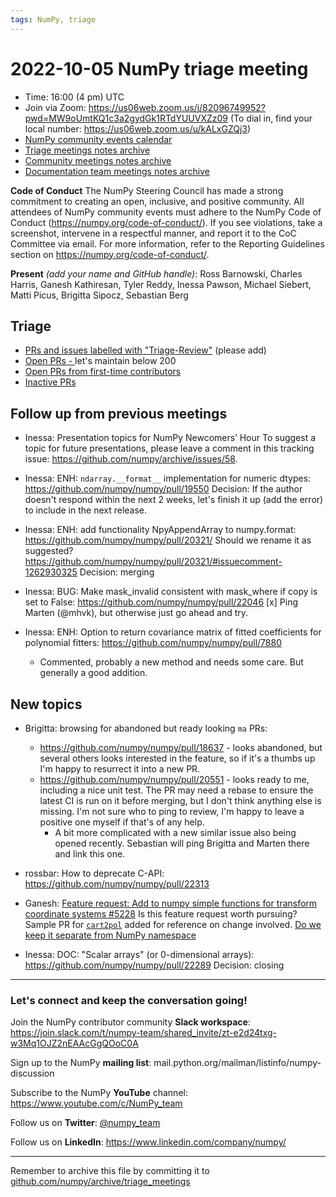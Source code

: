 ```yaml
---
tags: NumPy, triage
---
```


# 2022-10-05 NumPy triage meeting

- Time: 16:00 (4 pm) UTC
- Join via Zoom: https://us06web.zoom.us/j/82096749952?pwd=MW9oUmtKQ1c3a2gydGk1RTdYUUVXZz09 (To dial in, find your local number: https://us06web.zoom.us/u/kALxGZQj3)
- [NumPy community events calendar](https://scientific-python.org/calendars)
- [Triage meetings notes archive](https://github.com/numpy/archive/tree/master/triage_meetings)
- [Community meetings notes archive](https://github.com/numpy/archive/tree/master/status_meetings)
- [Documentation team meetings notes archive](https://github.com/numpy/archive/tree/main/docs_team_meetings)


**Code of Conduct**
The NumPy Steering Council has made a strong commitment to creating an open, inclusive, and positive community. 
All attendees of NumPy community events must adhere to the NumPy Code of Conduct (https://numpy.org/code-of-conduct/). 
If you see violations, take a screenshot, intervene in a respectful manner, and report it to the CoC Committee via email. For more information, refer to the Reporting Guidelines section on https://numpy.org/code-of-conduct/.

**Present** *(add your name and GitHub handle)*: Ross Barnowski, Charles Harris, Ganesh Kathiresan, Tyler Reddy, Inessa Pawson, Michael Siebert, Matti Picus, Brigitta Sipocz, Sebastian Berg


## Triage

* [PRs and issues labelled with "Triage-Review"](https://github.com/numpy/numpy/labels/triage%20review) (please add)
* [Open PRs - ](https://github.com/numpy/numpy/pulls) let's maintain below 200
* [Open PRs from first-time contributors](https://github.com/orgs/numpy/projects/5) 
* [Inactive PRs](https://github.com/orgs/numpy/projects/6)


## Follow up from previous meetings
 
- Inessa: Presentation topics for NumPy Newcomers’ Hour 
To suggest a topic for future presentations, please leave a comment in this tracking issue: https://github.com/numpy/archive/issues/58.

- Inessa: ENH: `ndarray.__format__` implementation for numeric dtypes:
https://github.com/numpy/numpy/pull/19550
Decision: If the author doesn't respond within the next 2 weeks, let's finish it up (add the error) to include in the next release.

- Inessa: ENH: add functionality NpyAppendArray to numpy.format: https://github.com/numpy/numpy/pull/20321/
Should we rename it as suggested? https://github.com/numpy/numpy/pull/20321/#issuecomment-1262930325
Decision: merging

- Inessa: BUG: Make mask_invalid consistent with mask_where if copy is set to False: https://github.com/numpy/numpy/pull/22046
  [x] Ping Marten (@mhvk), but otherwise just go ahead and try.

- Inessa: ENH: Option to return covariance matrix of fitted coefficients for polynomial fitters: https://github.com/numpy/numpy/pull/7880
   - Commented, probably a new method and needs some care.  But generally a good addition.


## New topics

- Brigitta: browsing for abandoned but ready looking `ma` PRs:
    - https://github.com/numpy/numpy/pull/18637 - looks abandoned, but several others looks interested in the feature, so if it's a thumbs up I'm happy to resurrect it into a new PR.
    - https://github.com/numpy/numpy/pull/20551 - looks ready to me, including a nice unit test. The PR may need a rebase to ensure the latest CI is run on it before merging, but I don't think anything else is missing. I'm not sure who to ping to review, I'm happy to leave a positive one myself if that's of any help.
      - A bit more complicated with a new similar issue also being opened recently.  Sebastian will ping Brigitta and Marten there and link this one.
      
- rossbar: How to deprecate C-API: https://github.com/numpy/numpy/pull/22313

- Ganesh: [Feature request: Add to numpy simple functions for transform coordinate systems #5228](https://github.com/numpy/numpy/issues/5228)
Is this feature request worth pursuing? Sample PR for [`cart2pol`](https://github.com/numpy/numpy/pull/22377) added for reference on change involved. [Do we keep it separate from NumPy namespace](https://github.com/numpy/numpy/issues/5228#issuecomment-186568631)

- Inessa: DOC: "Scalar arrays" (or 0-dimensional arrays): https://github.com/numpy/numpy/pull/22289
Decision: closing
---


### Let's connect and keep the conversation going!
Join the NumPy contributor community **Slack workspace**: https://join.slack.com/t/numpy-team/shared_invite/zt-e2d24txg-w3Mq1OJZ2nEAAcGgQOoC0A

Sign up to the NumPy **mailing list**: mail.python.org/mailman/listinfo/numpy-discussion

Subscribe to the NumPy **YouTube** channel: https://www.youtube.com/c/NumPy_team


Follow us on **Twitter**: [@numpy_team](https://twitter.com/numpy_team)

Follow us on **LinkedIn**: https://www.linkedin.com/company/numpy/

---

Remember to archive this file by committing it to [github.com/numpy/archive/triage_meetings](https://github.com/numpy/archive/tree/main/triage_meetings)